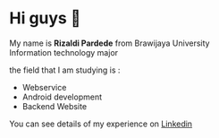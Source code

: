 Hi guys 👋 
==

My name is **Rizaldi Pardede** from Brawijaya University \
Information technology major 

the field that I am studying is :
* Webservice
* Android development
* Backend Website

You can see details of my experience on [Linkedin](https://www.linkedin.com/in/rizaldi-pardede-7b5708261)

